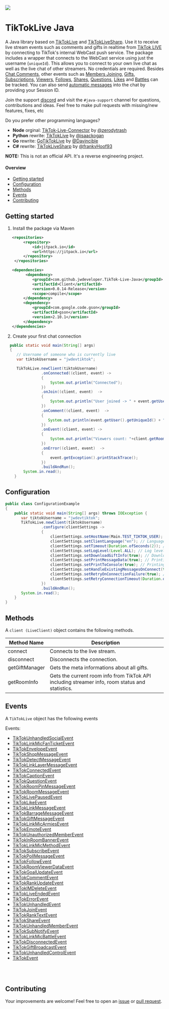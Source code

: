  [![](https://jitpack.io/v/jwdeveloper/TikTok-Live-Java.svg)](https://jitpack.io/#jwdeveloper/TikTok-Live-Java)


# TikTokLive Java
A Java library based on [TikTokLive](https://github.com/isaackogan/TikTokLive) and [TikTokLiveSharp](https://github.com/sebheron/TikTokLiveSharp). Use it to receive live stream events such as comments and gifts in realtime from [TikTok LIVE](https://www.tiktok.com/live) by connecting to TikTok's internal WebCast push service. The package includes a wrapper that connects to the WebCast service using just the username (`uniqueId`). This allows you to connect to your own live chat as well as the live chat of other streamers. No credentials are required. Besides [Chat Comments](#chat), other events such as [Members Joining](#member), [Gifts](#gift), [Subscriptions](#subscribe), [Viewers](#roomuser), [Follows](#social), [Shares](#social), [Questions](#questionnew), [Likes](#like) and [Battles](#linkmicbattle) can be tracked. You can also send [automatic messages](#send-chat-messages) into the chat by providing your Session ID.

Join the support [discord](https://discord.gg/e2XwPNTBBr) and visit the `#java-support` channel for questions, contributions and ideas. Feel free to make pull requests with missing/new features, fixes, etc

Do you prefer other programming languages?
- **Node** orginal: [TikTok-Live-Connector](https://github.com/isaackogan/TikTok-Live-Connector) by [@zerodytrash](https://github.com/zerodytrash) 
- **Python** rewrite: [TikTokLive](https://github.com/isaackogan/TikTokLive) by [@isaackogan](https://github.com/isaackogan)
- **Go** rewrite: [GoTikTokLive](https://github.com/Davincible/gotiktoklive) by [@Davincible](https://github.com/Davincible)
- **C#** rewrite: [TikTokLiveSharp](https://github.com/frankvHoof93/TikTokLiveSharp) by [@frankvHoof93](https://github.com/frankvHoof93)

**NOTE:** This is not an official API. It's a reverse engineering project.

#### Overview
- [Getting started](#getting-started)
- [Configuration](#configuration)
- [Methods](#methods)
- [Events](#events)
- [Contributing](#contributing)

## Getting started

1. Install the package via Maven 

```xml
   <repositories>
        <repository>
            <id>jitpack.io</id>
            <url>https://jitpack.io</url>
        </repository>
    </repositories>
```

```xml
   <dependencies>
         <dependency>
            <groupId>com.github.jwdeveloper.TikTok-Live-Java</groupId>
            <artifactId>Client</artifactId>
            <version>0.0.14-Release</version>
            <scope>compile</scope>
        </dependency>
        <dependency>
            <groupId>com.google.code.gson</groupId>
            <artifactId>gson</artifactId>
            <version>2.10.1</version>
        </dependency>
   </dependencies>
```

2. Create your first chat connection

```java
  public static void main(String[] args)
  {
     // Username of someone who is currently live
     var tiktokUsername = "jwdevtiktok";

     TikTokLive.newClient(tiktokUsername)
                .onConnected((client, event) ->
                {
                    System.out.println("Connected");
                })
                .onJoin((client, event)  ->
                {
                    System.out.println("User joined -> " + event.getUser().getNickName());
                })
                .onComment((client, event)  ->
                {
                   System.out.println(event.getUser().getUniqueId() + ": " + event.getText());
                })
                .onEvent((client, event) ->
                {
                    System.out.println("Viewers count: "+client.getRoomInfo().getViewersCount());
                })
                .onError((client, event)  ->
                {
                    event.getException().printStackTrace();
                })
                .buildAndRun();
        System.in.read();
    }
```
## Configuration

```java
public class ConfigurationExample
{
    public static void main(String[] args) throws IOException {
       var tiktokUsername = "jwdevtiktok";
       TikTokLive.newClient(tiktokUsername)
                .configure(clientSettings ->
                {
                    clientSettings.setHostName(Main.TEST_TIKTOK_USER); // TikTok user name
                    clientSettings.setClientLanguage("en"); // Language
                    clientSettings.setTimeout(Duration.ofSeconds(2)); // Connection timeout
                    clientSettings.setLogLevel(Level.ALL); // Log level
                    clientSettings.setDownloadGiftInfo(true); // Downloading meta information about gifts. You can access it by client.getGiftManager().getGiftsInfo();
                    clientSettings.setPrintMessageData(true); // Printing TikTok Protocol buffer messages in Base64 format
                    clientSettings.setPrintToConsole(true); // Printing all logs to console even if log level is Level.OFF
                    clientSettings.setHandleExistingMessagesOnConnect(true); // Invokes all TikTok events that had occurred before connection
                    clientSettings.setRetryOnConnectionFailure(true); // Reconnecting if TikTok user is offline
                    clientSettings.setRetryConnectionTimeout(Duration.ofSeconds(1)); // Timeout before next reconnection
                })
                .buildAndRun();
       System.in.read();
    }
}

```

## Methods
A `client (LiveClient)` object contains the following methods.

| Method Name | Description |
| ----------- | ----------- |
| connect     | Connects to the live stream. |
| disconnect  | Disconnects the connection. |
| getGiftManager  |  Gets the meta informations about all gifts. |
| getRoomInfo | Gets the current room info from TikTok API including streamer info, room status and statistics. |

## Events

A `TikTokLive` object has the following events 

Events:
-  [TikTokUnhandledSocialEvent](https://github.com/jwdeveloper/TikTok-Live-Java/blob/master/API/src/main/java/io/github/jwdeveloper/tiktok/events/messages/TikTokUnhandledSocialEvent.java)
-  [TikTokLinkMicFanTicketEvent](https://github.com/jwdeveloper/TikTok-Live-Java/blob/master/API/src/main/java/io/github/jwdeveloper/tiktok/events/messages/TikTokLinkMicFanTicketEvent.java)
-  [TikTokEnvelopeEvent](https://github.com/jwdeveloper/TikTok-Live-Java/blob/master/API/src/main/java/io/github/jwdeveloper/tiktok/events/messages/TikTokEnvelopeEvent.java)
-  [TikTokShopMessageEvent](https://github.com/jwdeveloper/TikTok-Live-Java/blob/master/API/src/main/java/io/github/jwdeveloper/tiktok/events/messages/TikTokShopMessageEvent.java)
-  [TikTokDetectMessageEvent](https://github.com/jwdeveloper/TikTok-Live-Java/blob/master/API/src/main/java/io/github/jwdeveloper/tiktok/events/messages/TikTokDetectMessageEvent.java)
-  [TikTokLinkLayerMessageEvent](https://github.com/jwdeveloper/TikTok-Live-Java/blob/master/API/src/main/java/io/github/jwdeveloper/tiktok/events/messages/TikTokLinkLayerMessageEvent.java)
-  [TikTokConnectedEvent](https://github.com/jwdeveloper/TikTok-Live-Java/blob/master/API/src/main/java/io/github/jwdeveloper/tiktok/events/messages/TikTokConnectedEvent.java)
-  [TikTokCaptionEvent](https://github.com/jwdeveloper/TikTok-Live-Java/blob/master/API/src/main/java/io/github/jwdeveloper/tiktok/events/messages/TikTokCaptionEvent.java)
-  [TikTokQuestionEvent](https://github.com/jwdeveloper/TikTok-Live-Java/blob/master/API/src/main/java/io/github/jwdeveloper/tiktok/events/messages/TikTokQuestionEvent.java)
-  [TikTokRoomPinMessageEvent](https://github.com/jwdeveloper/TikTok-Live-Java/blob/master/API/src/main/java/io/github/jwdeveloper/tiktok/events/messages/TikTokRoomPinMessageEvent.java)
-  [TikTokRoomMessageEvent](https://github.com/jwdeveloper/TikTok-Live-Java/blob/master/API/src/main/java/io/github/jwdeveloper/tiktok/events/messages/TikTokRoomMessageEvent.java)
-  [TikTokLivePausedEvent](https://github.com/jwdeveloper/TikTok-Live-Java/blob/master/API/src/main/java/io/github/jwdeveloper/tiktok/events/messages/TikTokLivePausedEvent.java)
-  [TikTokLikeEvent](https://github.com/jwdeveloper/TikTok-Live-Java/blob/master/API/src/main/java/io/github/jwdeveloper/tiktok/events/messages/TikTokLikeEvent.java)
-  [TikTokLinkMessageEvent](https://github.com/jwdeveloper/TikTok-Live-Java/blob/master/API/src/main/java/io/github/jwdeveloper/tiktok/events/messages/TikTokLinkMessageEvent.java)
-  [TikTokBarrageMessageEvent](https://github.com/jwdeveloper/TikTok-Live-Java/blob/master/API/src/main/java/io/github/jwdeveloper/tiktok/events/messages/TikTokBarrageMessageEvent.java)
-  [TikTokGiftMessageEvent](https://github.com/jwdeveloper/TikTok-Live-Java/blob/master/API/src/main/java/io/github/jwdeveloper/tiktok/events/messages/TikTokGiftMessageEvent.java)
-  [TikTokLinkMicArmiesEvent](https://github.com/jwdeveloper/TikTok-Live-Java/blob/master/API/src/main/java/io/github/jwdeveloper/tiktok/events/messages/TikTokLinkMicArmiesEvent.java)
-  [TikTokEmoteEvent](https://github.com/jwdeveloper/TikTok-Live-Java/blob/master/API/src/main/java/io/github/jwdeveloper/tiktok/events/messages/TikTokEmoteEvent.java)
-  [TikTokUnauthorizedMemberEvent](https://github.com/jwdeveloper/TikTok-Live-Java/blob/master/API/src/main/java/io/github/jwdeveloper/tiktok/events/messages/TikTokUnauthorizedMemberEvent.java)
-  [TikTokInRoomBannerEvent](https://github.com/jwdeveloper/TikTok-Live-Java/blob/master/API/src/main/java/io/github/jwdeveloper/tiktok/events/messages/TikTokInRoomBannerEvent.java)
-  [TikTokLinkMicMethodEvent](https://github.com/jwdeveloper/TikTok-Live-Java/blob/master/API/src/main/java/io/github/jwdeveloper/tiktok/events/messages/TikTokLinkMicMethodEvent.java)
-  [TikTokSubscribeEvent](https://github.com/jwdeveloper/TikTok-Live-Java/blob/master/API/src/main/java/io/github/jwdeveloper/tiktok/events/messages/TikTokSubscribeEvent.java)
-  [TikTokPollMessageEvent](https://github.com/jwdeveloper/TikTok-Live-Java/blob/master/API/src/main/java/io/github/jwdeveloper/tiktok/events/messages/TikTokPollMessageEvent.java)
-  [TikTokFollowEvent](https://github.com/jwdeveloper/TikTok-Live-Java/blob/master/API/src/main/java/io/github/jwdeveloper/tiktok/events/messages/TikTokFollowEvent.java)
-  [TikTokRoomViewerDataEvent](https://github.com/jwdeveloper/TikTok-Live-Java/blob/master/API/src/main/java/io/github/jwdeveloper/tiktok/events/messages/TikTokRoomViewerDataEvent.java)
-  [TikTokGoalUpdateEvent](https://github.com/jwdeveloper/TikTok-Live-Java/blob/master/API/src/main/java/io/github/jwdeveloper/tiktok/events/messages/TikTokGoalUpdateEvent.java)
-  [TikTokCommentEvent](https://github.com/jwdeveloper/TikTok-Live-Java/blob/master/API/src/main/java/io/github/jwdeveloper/tiktok/events/messages/TikTokCommentEvent.java)
-  [TikTokRankUpdateEvent](https://github.com/jwdeveloper/TikTok-Live-Java/blob/master/API/src/main/java/io/github/jwdeveloper/tiktok/events/messages/TikTokRankUpdateEvent.java)
-  [TikTokIMDeleteEvent](https://github.com/jwdeveloper/TikTok-Live-Java/blob/master/API/src/main/java/io/github/jwdeveloper/tiktok/events/messages/TikTokIMDeleteEvent.java)
-  [TikTokLiveEndedEvent](https://github.com/jwdeveloper/TikTok-Live-Java/blob/master/API/src/main/java/io/github/jwdeveloper/tiktok/events/messages/TikTokLiveEndedEvent.java)
-  [TikTokErrorEvent](https://github.com/jwdeveloper/TikTok-Live-Java/blob/master/API/src/main/java/io/github/jwdeveloper/tiktok/events/messages/TikTokErrorEvent.java)
-  [TikTokUnhandledEvent](https://github.com/jwdeveloper/TikTok-Live-Java/blob/master/API/src/main/java/io/github/jwdeveloper/tiktok/events/messages/TikTokUnhandledEvent.java)
-  [TikTokJoinEvent](https://github.com/jwdeveloper/TikTok-Live-Java/blob/master/API/src/main/java/io/github/jwdeveloper/tiktok/events/messages/TikTokJoinEvent.java)
-  [TikTokRankTextEvent](https://github.com/jwdeveloper/TikTok-Live-Java/blob/master/API/src/main/java/io/github/jwdeveloper/tiktok/events/messages/TikTokRankTextEvent.java)
-  [TikTokShareEvent](https://github.com/jwdeveloper/TikTok-Live-Java/blob/master/API/src/main/java/io/github/jwdeveloper/tiktok/events/messages/TikTokShareEvent.java)
-  [TikTokUnhandledMemberEvent](https://github.com/jwdeveloper/TikTok-Live-Java/blob/master/API/src/main/java/io/github/jwdeveloper/tiktok/events/messages/TikTokUnhandledMemberEvent.java)
-  [TikTokSubNotifyEvent](https://github.com/jwdeveloper/TikTok-Live-Java/blob/master/API/src/main/java/io/github/jwdeveloper/tiktok/events/messages/TikTokSubNotifyEvent.java)
-  [TikTokLinkMicBattleEvent](https://github.com/jwdeveloper/TikTok-Live-Java/blob/master/API/src/main/java/io/github/jwdeveloper/tiktok/events/messages/TikTokLinkMicBattleEvent.java)
-  [TikTokDisconnectedEvent](https://github.com/jwdeveloper/TikTok-Live-Java/blob/master/API/src/main/java/io/github/jwdeveloper/tiktok/events/messages/TikTokDisconnectedEvent.java)
-  [TikTokGiftBroadcastEvent](https://github.com/jwdeveloper/TikTok-Live-Java/blob/master/API/src/main/java/io/github/jwdeveloper/tiktok/events/messages/TikTokGiftBroadcastEvent.java)
-  [TikTokUnhandledControlEvent](https://github.com/jwdeveloper/TikTok-Live-Java/blob/master/API/src/main/java/io/github/jwdeveloper/tiktok/events/messages/TikTokUnhandledControlEvent.java)
-  [TikTokEvent](https://github.com/jwdeveloper/TikTok-Live-Java/blob/master/API/src/main/java/io/github/jwdeveloper/tiktok/events/messages/TikTokEvent.java)


<br><br>

## Contributing
Your improvements are welcome! Feel free to open an <a href="https://github.com/jwdeveloper/TikTok-Live-Java/issues">issue</a> or <a href="https://github.com/jwdeveloper/TikTok-Live-Java/pulls">pull request</a>.
